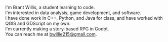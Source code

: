 I'm Brant Willis, a student learning to code.  
I'm interested in data analysis, game development, and software.  
I have done work in C++, Python, and Java for class, and have worked with QGIS and GDScript on my own.  
I'm currently making a story-based RPG in Godot.  
You can reach me at bwillie215@gmail.com.
